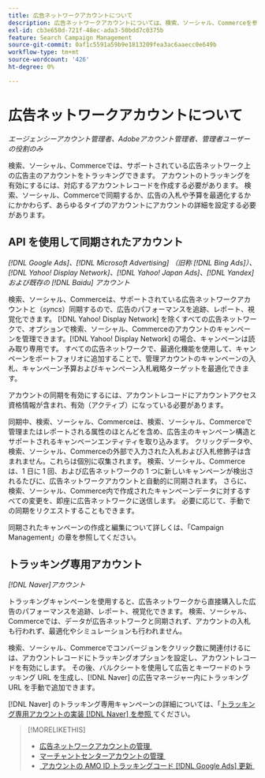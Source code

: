 ```yaml
---
title: 広告ネットワークアカウントについて
description: 広告ネットワークアカウントについては、検索、ソーシャル、Commerceを参照してください。
exl-id: cb3e650d-721f-48ec-ada3-50bdd7c0375b
feature: Search Campaign Management
source-git-commit: 0af1c5591a59b9e1813209fea3ac6aaecc0e649b
workflow-type: tm+mt
source-wordcount: '426'
ht-degree: 0%

---
```


# 広告ネットワークアカウントについて

*エージェンシーアカウント管理者、Adobeアカウント管理者、管理者ユーザーの役割のみ*

検索、ソーシャル、Commerceでは、サポートされている広告ネットワーク上の広告主のアカウントをトラッキングできます。 アカウントのトラッキングを有効にするには、対応するアカウントレコードを作成する必要があります。 検索、ソーシャル、Commerceで同期するか、広告の入札や予算を最適化するかにかかわらず、あらゆるタイプのアカウントにアカウントの詳細を設定する必要があります。

## API を使用して同期されたアカウント

*[!DNL Google Ads]、[!DNL Microsoft Advertising] （旧称 [!DNL Bing Ads]）、[!DNL Yahoo! Display Network]、[!DNL Yahoo! Japan Ads]、[!DNL Yandex] および既存の [!DNL Baidu] アカウント*

検索、ソーシャル、Commerceは、サポートされている広告ネットワークアカウントと（*syncs*）同期するので、広告のパフォーマンスを追跡、レポート、視覚化できます。 [!DNL Yahoo! Display Network] を除くすべての広告ネットワークで、オプションで検索、ソーシャル、Commerceのアカウントのキャンペーンを管理できます。[!DNL Yahoo! Display Network] の場合、キャンペーンは読み取り専用です。 すべての広告ネットワークで、最適化機能を使用して、キャンペーンをポートフォリオに追加することで、管理アカウントのキャンペーンの入札、キャンペーン予算およびキャンペーン入札戦略ターゲットを最適化できます。

アカウントの同期を有効にするには、アカウントレコードにアカウントアクセス資格情報が含まれ、有効（アクティブ）になっている必要があります。

同期中、検索、ソーシャル、Commerceは、検索、ソーシャル、Commerceで管理またはレポートされる属性のほとんどを含め、広告主のキャンペーン構造とサポートされるキャンペーンエンティティを取り込みます。 クリックデータや、検索、ソーシャル、Commerceの外部で入力された入札および入札修飾子は含まれません。これらは個別に収集されます。 検索、ソーシャル、Commerceは、1 日に 1 回、および広告ネットワークの 1 つに新しいキャンペーンが検出されるたびに、広告ネットワークアカウントと自動的に同期されます。 さらに、検索、ソーシャル、Commerce内で作成されたキャンペーンデータに対するすべての変更を、即座に広告ネットワークに送信します。 必要に応じて、手動での同期をリクエストすることもできます。

同期されたキャンペーンの作成と編集について詳しくは、「Campaign Management」の章を参照してください。

## トラッキング専用アカウント

*[!DNL Naver]アカウント*

トラッキングキャンペーンを使用すると、広告ネットワークから直接購入した広告のパフォーマンスを追跡、レポート、視覚化できます。 検索、ソーシャル、Commerceでは、データが広告ネットワークと同期されず、アカウントの入札も行われず、最適化やシミュレーションも行われません。

検索、ソーシャル、Commerceでコンバージョンをクリック数に関連付けるには、アカウントレコードにトラッキングオプションを設定し、アカウントレコードを有効にします。 その後、バルクシートを使用して広告とキーワードのトラッキング URL を生成し、[!DNL Naver] の広告マネージャー内にトラッキング URL を手動で追加できます。

[!DNL Naver] のトラッキング専用キャンペーンの詳細については、「[&#x200B; トラッキング専用アカウントの実装  [!DNL Naver]  を参照 &#x200B;](/help/search-social-commerce/campaign-management/naver-tracking-only-account-implement.md) てください。

>[!MORELIKETHIS]
>
>* [&#x200B; 広告ネットワークアカウントの管理 &#x200B;](ad-network-account-manage.md)
>* [&#x200B; マーチャントセンターアカウントの管理 &#x200B;](merchant-account-manage.md)
>* [&#x200B; アカウントの AMO ID トラッキングコード  [!DNL Google Ads]  更新 &#x200B;](update-amo-id-google.md)
